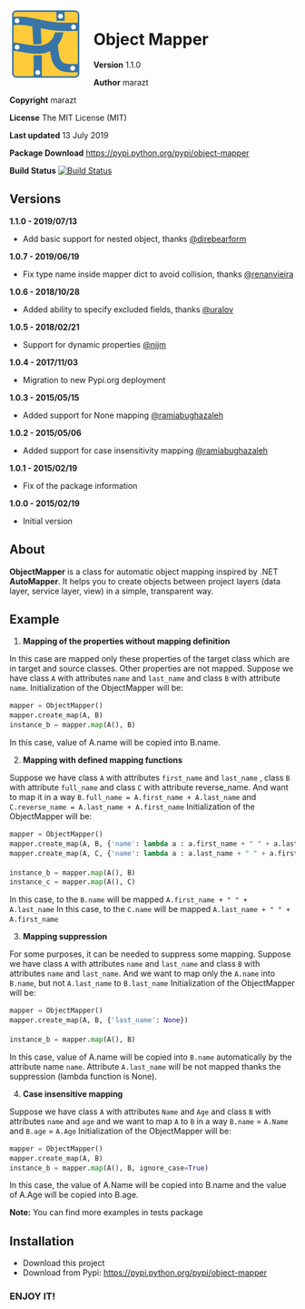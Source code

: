 <img src="logo.png" align="left" style="width:128px; margin-right: 20px;" />

# Object Mapper

**Version**
1.1.0

**Author**
marazt

**Copyright**
marazt

**License**
The MIT License (MIT)

**Last updated**
13 July 2019

**Package Download**
https://pypi.python.org/pypi/object-mapper

**Build Status**
[![Build Status](https://travis-ci.com/marazt/object-mapper.svg?branch=master)](https://travis-ci.com/marazt/object-mapper)

## Versions

**1.1.0 - 2019/07/13**

- Add basic support for nested object, thanks [@direbearform](https://github.com/direbearform)

**1.0.7 - 2019/06/19**

* Fix type name inside mapper dict to avoid collision, thanks [@renanvieira](https://github.com/renanvieira)

**1.0.6 - 2018/10/28**

- Added ability to specify excluded fields, thanks [@uralov](https://github.com/uralov)

**1.0.5 - 2018/02/21**

- Support for dynamic properties [@nijm](https://github.com/nijm)

**1.0.4 - 2017/11/03**

- Migration to new Pypi.org deployment

**1.0.3 - 2015/05/15**

- Added support for None mapping [@ramiabughazaleh](https://github.com/ramiabughazaleh)

**1.0.2 - 2015/05/06**

- Added support for case insensitivity mapping [@ramiabughazaleh](https://github.com/ramiabughazaleh)

**1.0.1 - 2015/02/19**

- Fix of the package information

**1.0.0 - 2015/02/19**

- Initial version

## About

**ObjectMapper** is a class for automatic object mapping inspired by .NET **AutoMapper**.
It helps you to create objects between project layers (data layer, service layer, view) in a simple, transparent way.

## Example

1. **Mapping of the properties without mapping definition**

In this case are mapped only these properties of the target class which
are in target and source classes. Other properties are not mapped.
Suppose we have class `A` with attributes `name` and `last_name`
and class `B` with attribute `name`.
Initialization of the ObjectMapper will be:

```python
mapper = ObjectMapper()
mapper.create_map(A, B)
instance_b = mapper.map(A(), B)
```

In this case, value of A.name will be copied into B.name.

2. **Mapping with defined mapping functions**

Suppose we have class `A` with attributes `first_name` and `last_name`
, class `B` with attribute `full_name` and class `C` with attribute reverse_name.
And want to map it in a way `B.full_name = A.first_name + A.last_name` and
`C.reverse_name = A.last_name + A.first_name`
Initialization of the ObjectMapper will be:

```python
mapper = ObjectMapper()
mapper.create_map(A, B, {'name': lambda a : a.first_name + " " + a.last_name})
mapper.create_map(A, C, {'name': lambda a : a.last_name + " " + a.first_name})

instance_b = mapper.map(A(), B)
instance_c = mapper.map(A(), C)
```

In this case, to the `B.name` will be mapped `A.first_name + " " + A.last_name`
In this case, to the `C.name` will be mapped `A.last_name + " " + A.first_name`

3. **Mapping suppression**

For some purposes, it can be needed to suppress some mapping.
Suppose we have class `A` with attributes `name` and `last_name`
and class `B` with attributes `name` and `last_name`.
And we want to map only the `A.name` into `B.name`, but not `A.last_name` to
`B.last_name`
Initialization of the ObjectMapper will be:

```python
mapper = ObjectMapper()
mapper.create_map(A, B, {'last_name': None})

instance_b = mapper.map(A(), B)
```

In this case, value of A.name will be copied into `B.name` automatically by the attribute name `name`.
Attribute `A.last_name` will be not mapped thanks the suppression (lambda function is None).

4. **Case insensitive mapping**

Suppose we have class `A` with attributes `Name` and `Age` and
class `B` with attributes `name` and `age` and we want to map `A` to `B` in a way
`B.name` = `A.Name` and `B.age` = `A.Age`
Initialization of the ObjectMapper will be:

```python
mapper = ObjectMapper()
mapper.create_map(A, B)
instance_b = mapper.map(A(), B, ignore_case=True)
```

In this case, the value of A.Name will be copied into B.name and
the value of A.Age will be copied into B.age.

**Note:** You can find more examples in tests package

## Installation

- Download this project
- Download from Pypi: https://pypi.python.org/pypi/object-mapper

### ENJOY IT!
